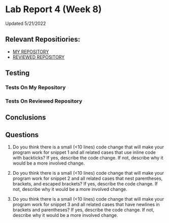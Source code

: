 # Lab Report 4 (Week 8)  
Updated 5/21/2022  
## Relevant Repositiories:  
- [MY REPOSITORY](https://github.com/trinityxortiz/markdown-parser-clone)  
- [REVIEWED REPOSITORY]()  
## Testing  

### Tests On My Repository  

### Tests On Reviewed Repository  

## Conclusions  

## Questions  
1. Do you think there is a small (<10 lines) code change that will make your program work for snippet 1 and all related cases that use inline code with backticks? If yes, describe the code change. If not, describe why it would be a more involved change.  

2. Do you think there is a small (<10 lines) code change that will make your program work for snippet 2 and all related cases that nest parentheses, brackets, and escaped brackets? If yes, describe the code change. If not, describe why it would be a more involved change.  

3. Do you think there is a small (<10 lines) code change that will make your program work for snippet 3 and all related cases that have newlines in brackets and parentheses? If yes, describe the code change. If not, describe why it would be a more involved change.  



